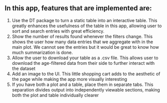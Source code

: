 
## In this app, features that are implemented are: 

1. Use the DT package to turn a static table into an interactive table. This greatly enhances the usefulness of the table in this app, allowing user to sort and search entries with great efficiency.
2. Show the number of results found whenever the filters change. This shows the user how many data entries that we aggregate with in the main plot. We cannot see the entries but it would be great to know how much summarization is done.
3. Allow the user to download your table as a .csv file. This allows user to download the age-filtered data from their side to further interact with the dataset
4. Add an image to the UI. This little shopping cart adds to the aesthetic of the page while making the app more visually interesting
5. If you have both a plot and a table, place them in separate tabs. This separation divides output into independently viewable sections, making both the plot and table individually clearer
